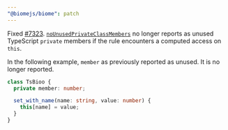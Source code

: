 ```yaml
---
"@biomejs/biome": patch
---
```


Fixed [#7323](https://github.com/biomejs/biome/issues/7323). [`noUnusedPrivateClassMembers`](https://biomejs.dev/linter/rules/no-unused-private-class-members/) no longer reports as unused TypeScript `private` members if the rule encounters a computed access on `this`.

In the following example, `member` as previously reported as unused.
It is no longer reported.

```ts
class TsBioo {
  private member: number;

  set_with_name(name: string, value: number) {
    this[name] = value;
  }
}
```
